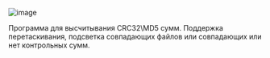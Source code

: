 ![image](https://github.com/user-attachments/assets/73b85e37-ba6e-4a36-9dec-1f05a78be2cb)

Программа для высчитывания CRC32\\MD5 сумм. Поддержка перетаскивания, подсветка совпадающих файлов или совпадающих или нет контрольных сумм.
